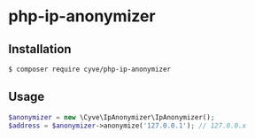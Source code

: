 # php-ip-anonymizer

## Installation
```bash
$ composer require cyve/php-ip-anonymizer
```

## Usage
```php
$anonymizer = new \Cyve\IpAnonymizer\IpAnonymizer();
$address = $anonymizer->anonymize('127.0.0.1'); // 127.0.0.x
```
